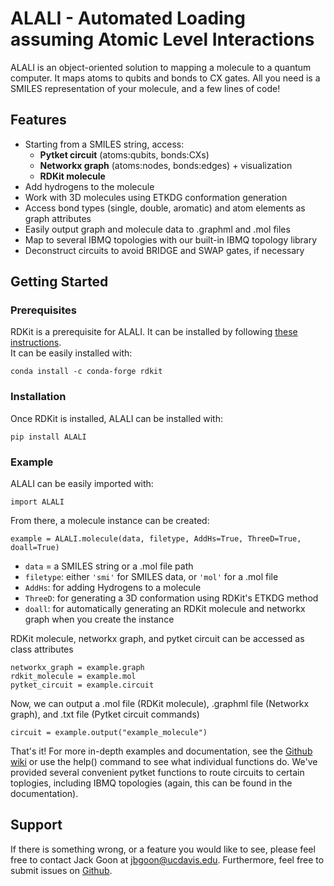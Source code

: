 # ALALI - Automated Loading assuming Atomic Level Interactions

ALALI is an object-oriented solution to mapping a molecule to a quantum computer. It maps atoms to qubits and bonds to CX gates. All you need is a SMILES representation of your molecule, and a few lines of code!

## Features
* Starting from a SMILES string, access:
	* **Pytket circuit** (atoms:qubits, bonds:CXs)
	* **Networkx graph** (atoms:nodes, bonds:edges) + visualization
	* **RDKit molecule**
* Add hydrogens to the molecule  
* Work with 3D molecules using ETKDG conformation generation
* Access bond types (single, double, aromatic) and atom elements as graph attributes
* Easily output graph and molecule data to .graphml and .mol files
* Map to several IBMQ topologies with our built-in IBMQ topology library
* Deconstruct circuits to avoid BRIDGE and SWAP gates, if necessary

## Getting Started
### Prerequisites
RDKit is a prerequisite for ALALI. It can be installed by following [these instructions](https://www.rdkit.org/docs/Install.html).  
It can be easily installed with: 
```
conda install -c conda-forge rdkit
```

### Installation
Once RDKit is installed, ALALI can be installed with:

```
pip install ALALI
```

### Example
ALALI can be easily imported with:  

	import ALALI

From there, a molecule instance can be created:

```
example = ALALI.molecule(data, filetype, AddHs=True, ThreeD=True, doall=True)
```

* `data` = a SMILES string or a .mol file path
* `filetype`: either `'smi'` for SMILES data, or `'mol'` for a .mol file
* `AddHs`: for adding Hydrogens to a molecule
* `ThreeD`: for generating a 3D conformation using RDKit's ETKDG method
* `doall`: for automatically generating an RDKit molecule and networkx graph when you create the instance

RDKit molecule, networkx graph, and pytket circuit can be accessed as class attributes

```
networkx_graph = example.graph
rdkit_molecule = example.mol
pytket_circuit = example.circuit
```

Now, we can output a .mol file (RDKit molecule), .graphml file (Networkx graph), and .txt file (Pytket circuit commands)
```
circuit = example.output("example_molecule")
```

That's it! For more in-depth examples and documentation, see the [Github wiki](https://github.com/QC-at-Davis/ALALI/wiki)
or use the help() command to see what individual functions do. We've provided several convenient pytket functions to route
circuits to certain toplogies, including IBMQ topologies (again, this can be found in the documentation).

## Support
If there is something wrong, or a feature you would like to see, please feel free to contact Jack Goon at jbgoon@ucdavis.edu. Furthermore, feel free to submit issues on [Github](https://github.com/QC-at-Davis/biopython-modeling/issues). 